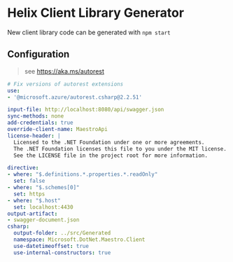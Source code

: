 # Helix Client Library Generator

New client library code can be generated with `npm start`

## Configuration

> see https://aka.ms/autorest

```yaml
# Fix versions of autorest extensions
use:
- '@microsoft.azure/autorest.csharp@2.2.51'

input-file: http://localhost:8080/api/swagger.json
sync-methods: none
add-credentials: true
override-client-name: MaestroApi
license-header: |
  Licensed to the .NET Foundation under one or more agreements.
  The .NET Foundation licenses this file to you under the MIT license.
  See the LICENSE file in the project root for more information.

directive:
- where: "$.definitions.*.properties.*.readOnly"
  set: false
- where: "$.schemes[0]"
  set: https
- where: "$.host"
  set: localhost:4430
output-artifact:
- swagger-document.json
csharp:
  output-folder: ../src/Generated
  namespace: Microsoft.DotNet.Maestro.Client
  use-datetimeoffset: true
  use-internal-constructors: true
```
